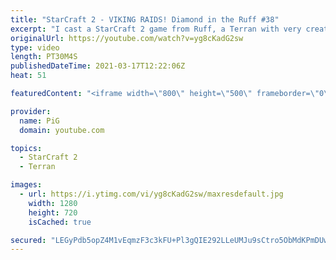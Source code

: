 ```yaml
---
title: "StarCraft 2 - VIKING RAIDS! Diamond in the Ruff #38"
excerpt: "I cast a StarCraft 2 game from Ruff, a Terran with very creative gameplay. How will he ruff up his Terran and Zerg opponents? 🐷 Support PiG: https://www.pigstarcraft.com/support/  Check out all episodes of 💎 Diamond in the Ruff: https://www.youtube.com/playlist?list=PLFUDU8AOevUfdEq20wYq8Sm9z3sc1yn0l"
originalUrl: https://youtube.com/watch?v=yg8cKadG2sw
type: video
length: PT30M4S
publishedDateTime: 2021-03-17T12:22:06Z
heat: 51

featuredContent: "<iframe width=\"800\" height=\"500\" frameborder=\"0\" src=\"https://www.youtube.com/embed/yg8cKadG2sw\" allow=\"accelerometer; autoplay; encrypted-media; gyroscope; picture-in-picture\" allowfullscreen></iframe>"

provider:
  name: PiG
  domain: youtube.com

topics:
  - StarCraft 2
  - Terran

images:
  - url: https://i.ytimg.com/vi/yg8cKadG2sw/maxresdefault.jpg
    width: 1280
    height: 720
    isCached: true

secured: "LEGyPdb5opZ4M1vEqmzF3c3kFU+Pl3gQIE292LLeUMJu9sCtro5ObMdKPmDUwDzxYk1dkoWaTsVti++PV3zmzCP/7la78p4WbGDw9ytGeRt9JEIuO1RHnoo2WMXft5i91FoWrCV5+NjndJwkDXlYCscZjjoIMyGdWMefkY3brnyuNr4VkNAOO4ZnrKGcqH6V/kU8YGWo9zm8DM2qN3ePXj74sONhaaKtQiRc1k8HkUJgBepvCmqXVqyVNxsyJJOxQOj7Uw/+Gose0EYAltynU3Vbpf2dxUcKnwEMq9SCR7jvEoclgJuzrQwwB4yDOZbIDa5JR/lXDOhldODJMawtQSzvVWanJzyvdjbcGrwS5TtZ1CcXvCRUbBMj8wWzCEJo7CDZbxddOjtZ7TcWKEgNQTYFiIJpMqmgV5qypFuyo6M=;Cm43QSL0oCV29M3XEpDYSg=="
---
```


